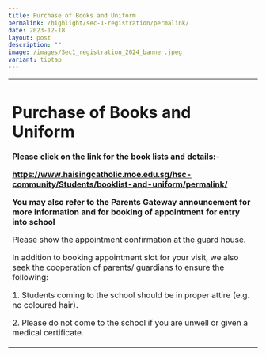 ```yaml
---
title: Purchase of Books and Uniform
permalink: /highlight/sec-1-registration/permalink/
date: 2023-12-18
layout: post
description: ""
image: /images/Sec1_registration_2024_banner.jpeg
variant: tiptap
---
```

<table><tbody><tr><td rowspan="1" colspan="1"><h1><strong>Purchase of Books and Uniform</strong></h1><p><strong>Please click on the link for the book lists and details:-</strong></p><p><strong><a rel="noopener noreferrer nofollow" target="_blank"><u>https://www.haisingcatholic.moe.edu.sg/hsc-community/Students/booklist-and-uniform/permalink/</u></a></strong></p><p><strong>You may also refer to the Parents Gateway announcement for more information and for booking of appointment for entry into school</strong></p><p>Please show the appointment confirmation at the guard house.</p><p>In addition to booking appointment slot for your visit, we also seek the cooperation of parents/ guardians to ensure the following:</p><p>1. Students coming to the school should be in proper attire (e.g. no coloured hair).</p><p>2. Please do not come to the school if you are unwell or given a medical certificate.</p></td></tr></tbody></table><p></p>
